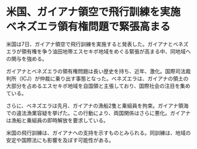 # 米国、ガイアナ領空で飛行訓練を実施　ベネズエラ領有権問題で緊張高まる

米国は7日、ガイアナ領空で飛行訓練を実施すると発表した。ガイアナとベネズエラが領有権を争う油田地帯エスセキボ地域をめぐる緊張が高まる中、同地域への関与を強める。

ガイアナとベネズエラの領有権問題は長い歴史を持ち、近年、激化。国際司法裁判所（ICJ）が仲裁に乗り出す事態となった。ベネズエラは、ガイアナの領土の大部分を占めるエスセキボ地域を自国領と主張しており、国際社会の注目を集めている。

さらに、ベネズエラは先月、ガイアナの漁船2隻と乗組員を拘束。ガイアナ領海での違法漁業容疑を挙げた。この行動により、両国関係はさらに悪化。ガイアナは漁船と乗組員の即時解放を要求している。

米国の飛行訓練は、ガイアナへの支持を示すものとみられる。同訓練は、地域の安定や国際法にも影響を及ぼす可能性がある。
